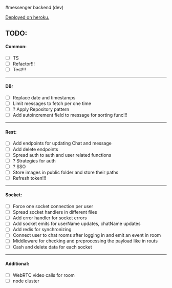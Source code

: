 #messenger backend (dev)

[Deployed on heroku.](https://messenger-interview.herokuapp.com/)

## TODO:
#### Common:
- [ ] TS
- [ ] Refactor!!!
- [ ] Test!!!
---
#### DB:
- [ ] Replace date and timestamps 
- [ ] Limit messages to fetch per one time
- [ ] ? Apply Repository pattern
- [ ] Add autoincrement field to message for sorting func!!!
---
#### Rest:
- [ ] Add endpoints for updating Chat and message
- [ ] Add delete endpoints
- [ ] Spread auth to auth and user related functions
- [ ] ? Strategies for auth
- [ ] ? SSO
- [ ] Store images in public folder and store their paths
- [ ] Refresh token!!!
---
#### Socket:
- [ ] Force one socket connection per user
- [ ] Spread socket handlers in different files
- [ ] Add error handler for socket errors
- [ ] Add socket emits for userName updates, chatName updates
- [ ] Add redis for synchronizing
- [ ] Connect user to chat rooms after logging in and emit an event in room
- [ ] Middleware for checking and preprocessing the payload like in routs 
- [ ] Cash and delete data for each socket
---
#### Additional:
- [ ] WebRTC video calls for room
- [ ] node cluster
